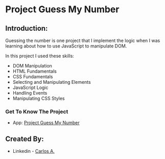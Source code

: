 # Project Guess My Number

## Introduction:

Guessing the number is one project that I implement the logic when I was learning about how to use JavaScript to manipulate DOM.

In this project I used these skills:

- DOM Manipulation
- HTML Fundamentals
- CSS Fundamentals
- Selecting and Manipulating Elements
- JavaScript Logic
- Handling Events
- Manipulating CSS Styles

### Get To Know The Project

- App: [Project Guess My Number](https://project-guess-my-number.vercel.app/)


## Created By:

- Linkedin - [Carlos A.](https://www.linkedin.com/in/carlosafonsoflach/)
